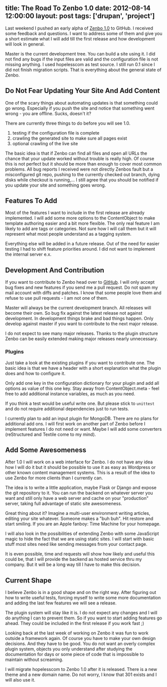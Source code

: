 title: The Road To Zenbo 1.0
date: 2012-08-14 12:00:00
layout: post
tags: ['drupan', 'project']
---
Last weekend I pushed an early alpha of [Zenbo 1.0][zenbo] to GitHub. I received some feedback and questions. I want to address some of them and give you a short estimate what I will add till the first release and how development will look in general.
<!--MORE-->

Master is the current development tree. You can build a site using it. I did not find any bugs if the input files are valid and the configuration file is not missing anything. I used hopelesscom as test source. I still run 0.1 since I did not finish migration scripts. That is everything about the general state of Zenbo.

## Do Not Fear Updating Your Site And Add Content
One of the scary things about automating updates is that something could go wrong. Especially if you push the site and notice that something went wrong - you are offline. Sucks, doesn't it?

There are currently three things to do before you will see 1.0.

1. testing if the configuration file is complete
2. crawling the generated site to make sure all pages exist
3. optional crawling of the live site

The basic idea is that if Zenbo can find all files and open all URLs the chance that your update worked without trouble is really high. Of course this is not perfect but it should be more than enough to cover most common problems. All bug reports I received were not directly Zenbos fault but a misconfigured git repo, pushing to the currently checked out branch, dying disks while checkout is running,… I still agree that you should be notified if you update your site and something goes wrong.

## Features To Add
Most of the features I want to include in the first release are already implemented. I will add some more options to the ContentObject to make template authoring easier and a bit more flexible. The only real feature I am likely to add are tags or categories. Not sure how I will call them but it will represent what most people understand as a tagging system.

Everything else will be added in a future release. Out of the need for easier testing I had to shift feature priorities around. I did not want to implement the internal server e.x.

## Development And Contribution
If you want to contribute to Zenbo head over to [GitHub][zenbo]. I will only accept bug fixes and new features if you send me a pull request. Do not spam my mail account with diffs and patches. I know that some people love them and refuse to use pull requests - I am not one of them.

Master will always be the current development branch. All releases will become their own. So bug fix against the latest release not against development. In development things brake and bad things happen. Only develop against master if you want to contribute to the next major release.

I do not expect to see many major releases. Thanks to the plugin structure Zenbo can be easily extended making major releases nearly unnecessary.

### Plugins
Just take a look at the existing plugins if you want to contribute one. The basic idea is that we have a header with a short explanation what the plugin does and how to configure it. 

Only add one key in the configuration dictionary for your plugin and add all options as value of this one key. Stay away from ContentObject.meta - feel free to add additional instance variables, as much as you need.

If you think a test would be useful write one. But please stick to ```unittest``` and do not require additional dependencies just to run tests.

I currently plan to add an input plugin for MongoDB. There are no plans for additional add ons. I will first work on another part of Zenbo before I implement features I do not need or want. Maybe I will add some converters (reStructured and Textile come to my mind).

## Add Some Awesomeness
After 1.0 I will work on a web interface for Zenbo. I do not have any idea how I will do it but it should be possible to use it as easy as Wordpress or other known content management systems. This is a result of the idea to use Zenbo for more clients than I currently can.

The idea is to write a little application, maybe Flask or Django and expose the git repository to it. You can run the backend on whatever server you want and still only have a web server and cache on your "production" server, taking full advantage of static site awesomeness.

Great thing about it? Imagine a multi-user environment writing articles, editing your site whatever. Someone makes a "buh buh". Hit restore and start smiling. If you are an Apple fanboy: Time Machine for your homepage.

I will also look in the possibilities of extending Zenbo with some JavaScript magic to hide the fact that we are using static sites. I will start with basic stuff most sites need like sending messages from your contact page.

It is even possible, time and requests will show how likely and useful this could be, that I will provide the backend as hosted service thru my company. But it will be a long way till I have to make this decision.

## Current Shape
I believe Zenbo is in a good shape and on the right way. After figuring out how to write useful tests, forcing myself to write some more documentation and adding the last few features we will see a release.

The plugin system will stay like it is. I do not expect any changes and I will do anything I can to prevent them. So if you want to start adding features go ahead. They could be included in the first release if you work fast ;)

Looking back at the last week of working on Zenbo it was fun to work outside a framework again. Of course you have to make your own design decisions. And they have to be good. You do not want an overly complex plugin system, objects you only understand after studying the documentation for days or some piece of code that is impossible to maintain without screaming.

I will migrate hopelesscom to Zenbo 1.0 after it is released. There is a new theme and a new domain name. Do not worry, I know that 301 exists and I will also use it.

[zenbo]: https://github.com/fallenhitokiri/Zenbo
